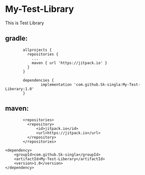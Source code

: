 # My-Test-Library
This is Test Library


gradle:
----------------------------
            allprojects {
              repositories {
                ...
                maven { url 'https://jitpack.io' }
              }
            }

            dependencies {
                    implementation 'com.github.Sk-singla:My-Test-Liberary:1.0'
            }

maven:
---------------------------
            <repositories>
              <repository>
                  <id>jitpack.io</id>
                  <url>https://jitpack.io</url>
              </repository>
            </repositories>

	<dependency>
	    <groupId>com.github.Sk-singla</groupId>
	    <artifactId>My-Test-Liberary</artifactId>
	    <version>1.0</version>
	</dependency>

